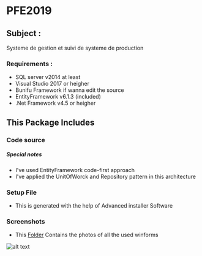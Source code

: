 # PFE2019

## Subject : 
Systeme de gestion et suivi de systeme de production

### Requirements :
- SQL server v2014 at least
- Visual Studio 2017 or heigher
- Bunifu Framework if wanna edit the source
- EntityFramework v6.1.3 (included)
- .Net Framework v4.5 or heigher

## This Package Includes 
### Code source 
##### Special notes
  - I've used EntityFramework code-first approach
  - I've applied the UnitOfWorck and Repository pattern in this architecture 
### Setup File
  - This is generated with the help of Advanced installer Software
### Screenshots
  - This [Folder](https://github.com/SaifEddineBenRomdhane/PFE2019/blob/master/Code%20Source/vegaplatform/screenshots) Contains the photos of all the used winforms


![alt text](https://github.com/SaifEddineBenRomdhane/PFE2019/blob/master/Code%20Source/vegaplatform/screenshots/main.PNG)
